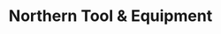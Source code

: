 ---
title: "Northern Tool & Equipment"
url: /independence/northern-tool-and-equipment/
shop: hardware
---